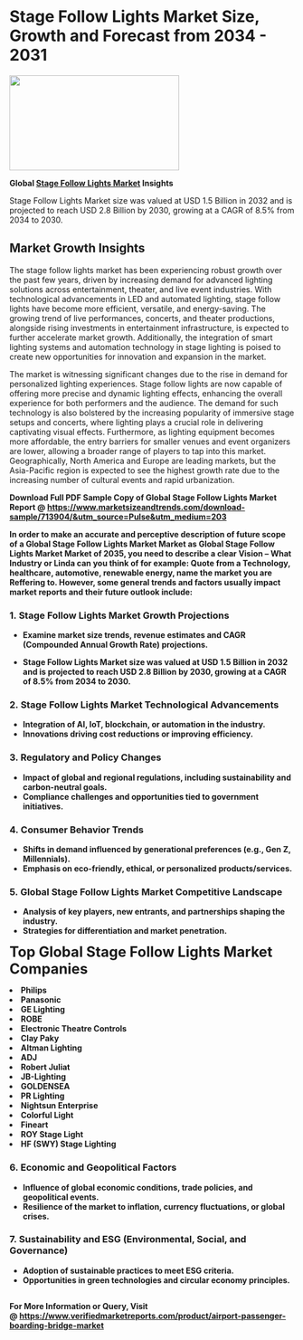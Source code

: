 <H1>Stage Follow Lights Market Size, Growth and Forecast from 2034 - 2031</H1><img class="aligncenter size-medium wp-image-584254" src="https://thirdeyenews.in/wp-content/uploads/2034/09/Global-Market-Research-300x168.jpeg" alt="" width="300" height="168" /><p><strong>Global&nbsp;<a href="https://www.marketsizeandtrends.com/download-sample/713904/&amp;utm_source=Pulse&amp;utm_medium=203">Stage Follow Lights Market</a> Insights</strong></p><p>Stage Follow Lights Market size was valued at USD 1.5 Billion in 2032 and is projected to reach USD 2.8 Billion by 2030, growing at a CAGR of 8.5% from 2034 to 2030.</p><p><h2>Market Growth Insights</h2> <p>The stage follow lights market has been experiencing robust growth over the past few years, driven by increasing demand for advanced lighting solutions across entertainment, theater, and live event industries. With technological advancements in LED and automated lighting, stage follow lights have become more efficient, versatile, and energy-saving. The growing trend of live performances, concerts, and theater productions, alongside rising investments in entertainment infrastructure, is expected to further accelerate market growth. Additionally, the integration of smart lighting systems and automation technology in stage lighting is poised to create new opportunities for innovation and expansion in the market.</p> <p><strong></strong></p> <p>The market is witnessing significant changes due to the rise in demand for personalized lighting experiences. Stage follow lights are now capable of offering more precise and dynamic lighting effects, enhancing the overall experience for both performers and the audience. The demand for such technology is also bolstered by the increasing popularity of immersive stage setups and concerts, where lighting plays a crucial role in delivering captivating visual effects. Furthermore, as lighting equipment becomes more affordable, the entry barriers for smaller venues and event organizers are lower, allowing a broader range of players to tap into this market. Geographically, North America and Europe are leading markets, but the Asia-Pacific region is expected to see the highest growth rate due to the increasing number of cultural events and rapid urbanization. <p><strong></p><p><span class=""><strong>Download Full PDF Sample Copy of Global Stage Follow Lights Market Report</strong> @ <a href="https://www.marketsizeandtrends.com/download-sample/713904/&amp;utm_source=Pulse&amp;utm_medium=203" target="_blank">https://www.marketsizeandtrends.com/download-sample/713904/&amp;utm_source=Pulse&amp;utm_medium=203</a></span></p><p>In order to make an accurate and perceptive description of future scope of a Global&nbsp;Stage Follow Lights Market Market as Global&nbsp;Stage Follow Lights Market Market of 2035, you need to describe a clear Vision &ndash; What Industry or Linda can you think of for example: Quote from a Technology, healthcare, automotive, renewable energy, name the market you are Reffering to. However, some general trends and factors usually impact market reports and their future outlook include:</p><h3>1.&nbsp;<strong>Stage Follow Lights Market Growth Projections</strong></h3><ul><li>Examine market size trends, revenue estimates and CAGR (Compounded Annual Growth Rate) projections.</li><li><p>Stage Follow Lights Market size was valued at USD 1.5 Billion in 2032 and is projected to reach USD 2.8 Billion by 2030, growing at a CAGR of 8.5% from 2034 to 2030.</p></li></ul><h3>2.&nbsp;<strong>Stage Follow Lights Market Technological Advancements</strong></h3><ul><li>Integration of AI, IoT, blockchain, or automation in the industry.</li><li>Innovations driving cost reductions or improving efficiency.</li></ul><h3>3.&nbsp;<strong>Regulatory and Policy Changes</strong></h3><ul><li>Impact of global and regional regulations, including sustainability and carbon-neutral goals.</li><li>Compliance challenges and opportunities tied to government initiatives.</li></ul><h3>4.&nbsp;<strong>Consumer Behavior Trends</strong></h3><ul><li>Shifts in demand influenced by generational preferences (e.g., Gen Z, Millennials).</li><li>Emphasis on eco-friendly, ethical, or personalized products/services.</li></ul><h3>5.&nbsp;<strong>Global Stage Follow Lights Market Competitive Landscape</strong></h3><ul><li>Analysis of key players, new entrants, and partnerships shaping the industry.</li><li>Strategies for differentiation and market penetration.</li></ul><p data-pm-slice="1 1 []"><span style="color: inherit; font-family: inherit; font-size: 25px;">Top Global Stage Follow Lights Market Companies</span></p><div class="" data-test-id=""><p><li>Philips</li><li> Panasonic</li><li> GE Lighting</li><li> ROBE</li><li> Electronic Theatre Controls</li><li> Clay Paky</li><li> Altman Lighting</li><li> ADJ</li><li> Robert Juliat</li><li> JB-Lighting</li><li> GOLDENSEA</li><li> PR Lighting</li><li> Nightsun Enterprise</li><li> Colorful Light</li><li> Fineart</li><li> ROY Stage Light</li><li> HF (SWY) Stage Lighting</li></p></div><h3>6.&nbsp;<strong>Economic and Geopolitical Factors</strong></h3><ul><li>Influence of global economic conditions, trade policies, and geopolitical events.</li><li>Resilience of the market to inflation, currency fluctuations, or global crises.</li></ul><h3>7.&nbsp;<strong>Sustainability and ESG (Environmental, Social, and Governance)</strong></h3><ul><li>Adoption of sustainable practices to meet ESG criteria.</li><li>Opportunities in green technologies and circular economy principles.</li></ul><h2><strong style="font-size: 14px;">For More Information or Query, Visit @&nbsp;</strong><a style="background-color: #ffffff; font-size: 14px;" href="https://www.marketsizeandtrends.com/report/stage-follow-lights-market/" target="_blank">https://www.verifiedmarketreports.com/product/airport-passenger-boarding-bridge-market</a></h2>
